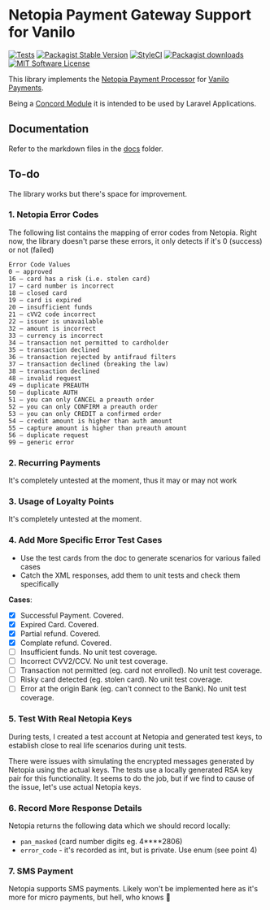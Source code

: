 # Netopia Payment Gateway Support for Vanilo

[![Tests](https://img.shields.io/github/workflow/status/vanilophp/netopia/tests/master?style=flat-square)](https://github.com/vanilophp/netopia/actions?query=workflow%3Atests)
[![Packagist Stable Version](https://img.shields.io/packagist/v/vanilo/netopia.svg?style=flat-square&label=stable)](https://packagist.org/packages/vanilo/netopia)
[![StyleCI](https://styleci.io/repos/329267213/shield?branch=master)](https://styleci.io/repos/329267213)
[![Packagist downloads](https://img.shields.io/packagist/dt/vanilo/netopia.svg?style=flat-square)](https://packagist.org/packages/vanilo/netopia)
[![MIT Software License](https://img.shields.io/badge/license-MIT-blue.svg?style=flat-square)](LICENSE)

This library implements the [Netopia Payment Processor](https://netopia-payments.com) for
[Vanilo Payments](https://vanilo.io/docs/master/payments).

Being a [Concord Module](https://konekt.dev/concord/1.9/modules) it is intended to be used by
Laravel Applications.

## Documentation

Refer to the markdown files in the [docs](docs/) folder.

## To-do

The library works but there's space for improvement.

### 1. Netopia Error Codes

The following list contains the mapping of error codes from Netopia. Right now, the library doesn't
parse these errors, it only detects if it's 0 (success) or not (failed)

```
Error Code Values
0 – approved
16 – card has a risk (i.e. stolen card)
17 – card number is incorrect
18 – closed card
19 – card is expired
20 – insufficient funds
21 – cVV2 code incorrect
22 – issuer is unavailable
32 – amount is incorrect
33 – currency is incorrect
34 – transaction not permitted to cardholder
35 – transaction declined
36 – transaction rejected by antifraud filters
37 – transaction declined (breaking the law)
38 – transaction declined
48 – invalid request
49 – duplicate PREAUTH
50 – duplicate AUTH
51 – you can only CANCEL a preauth order
52 – you can only CONFIRM a preauth order
53 – you can only CREDIT a confirmed order
54 – credit amount is higher than auth amount
55 – capture amount is higher than preauth amount
56 – duplicate request
99 – generic error
```

### 2. Recurring Payments

It's completely untested at the moment, thus it may or may not work

### 3. Usage of Loyalty Points

It's completely untested at the moment.

### 4. Add More Specific Error Test Cases

- Use the test cards from the doc to generate scenarios for various failed cases
- Catch the XML responses, add them to unit tests and check them specifically

**Cases**:

- [X] Successful Payment. Covered.
- [X] Expired Card. Covered.
- [X] Partial refund. Covered.
- [X] Complate refund. Covered.
- [ ] Insufficient funds. No unit test coverage.
- [ ] Incorrect CVV2/CCV. No unit test coverage.
- [ ] Transaction not permitted (eg. card not enrolled). No unit test coverage.
- [ ] Risky card detected (eg. stolen card). No unit test coverage.
- [ ] Error at the origin Bank (eg. can't connect to the Bank). No unit test coverage.

### 5. Test With Real Netopia Keys

During tests, I created a test account at Netopia and generated test keys, to establish
close to real life scenarios during unit tests.

There were issues with simulating the encrypted messages generated by Netopia using the actual keys.
The tests use a locally generated RSA key pair for this functionality. It seems to do the job, but
if we find to cause of the issue, let's use actual Netopia keys.

### 6. Record More Response Details

Netopia returns the following data which we should record locally:

- `pan_masked` (card number digits eg. 4****2806)
- `error_code` - it's recorded as int, but is private. Use enum (see point 4)

### 7. SMS Payment

Netopia supports SMS payments. Likely won't be implemented here as it's more for micro payments,
but hell, who knows 🤷
